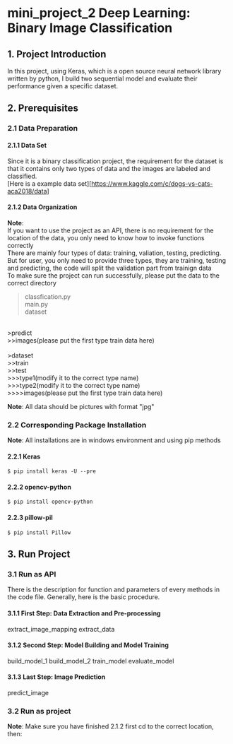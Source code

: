 # mini_project_2 Deep Learning: Binary Image Classification
## 1. Project Introduction
In this project, using Keras, which is a open source neural network library written by python, I build two sequential model and evaluate their performance given a specific dataset.
## 2. Prerequisites
### 2.1 Data Preparation
#### 2.1.1 Data Set
Since it is a binary classification project, the requirement for the dataset is that it contains only two types of data and the images are labeled and classified.<br>
[Here is a example data set][https://www.kaggle.com/c/dogs-vs-cats-aca2018/data]
#### 2.1.2 Data Organization
**Note**: <br>If you want to use the project as an API, there is no requirement for the location of the data, you only need to know how to invoke functions correctly<br>
There are mainly four types of data: training, valiation, testing, predicting. But for user, you only need to provide three types, they are training, testing and predicting, the code will split the validation part from trainign data<br>
To make sure the project can run successfully, please put the data to the correct directory<br>
>classfication.py<br>
>main.py<br>
>dataset<br>
<br>
>predict<br>
>>images(please put the first type train data here)<br>
<br>
>dataset<br>
>>train<br>
>>test<br>
>>>type1(modify it to the correct type name)<br>
>>>type2(modify it to the correct type name)<br>
>>>>images(please put the first type train data here)<br>


**Note**: All data should be pictures with format "jpg"
### 2.2 Corresponding Package Installation
**Note**: All installations are in windows environment and using pip methods
#### 2.2.1 Keras </br>
```$ pip install keras -U --pre```</br>
#### 2.2.2 opencv-python </br>
```$ pip install opencv-python```</br>
#### 2.2.3 pillow-pil </br>
```$ pip install Pillow```</br>
## 3. Run Project
### 3.1 Run as API
There is the description for function and parameters of every methods in the code file. Generally, here is the basic procedure.<br>
#### 3.1.1 First Step: Data Extraction and Pre-processing
extract_image_mapping
extract_data
#### 3.1.2 Second Step: Model Building and Model Training
build_model_1
build_model_2
train_model
evaluate_model
#### 3.1.3 Last Step: Image Prediction
predict_image
### 3.2 Run as project
**Note**: Make sure you have finished 2.1.2 first
cd to the correct location, then:
```$ \python main.py</br>